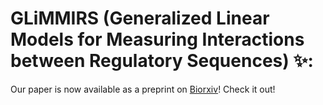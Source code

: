 # GLiMMIRS (**G**eneralized **Li**near **M**odels for **M**easuring **I**nteractions between **R**egulatory **S**equences) ✨:
Our paper is now available as a preprint on [Biorxiv](https://www.biorxiv.org/content/10.1101/2023.04.26.538501v1)! Check it out!

